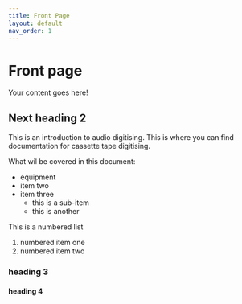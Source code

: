```yaml
---
title: Front Page
layout: default
nav_order: 1
---
```


# Front page
Your content goes here!

## Next heading 2
This is an introduction to audio digitising.
This is where you can find documentation for cassette tape digitising. 

What wil be covered in this document:
* equipment
* item two
* item three
  * this is a sub-item
  * this is another

This is a numbered list
1. numbered item one
2. numbered item two

### heading 3
#### heading 4

